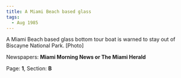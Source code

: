 ```yaml
---  
title: A Miami Beach based glass  
tags:  
  - Aug 1985  
---  
```

  
A Miami Beach based glass bottom tour boat is warned to stay out of Biscayne National Park. [Photo]  
  
Newspapers: **Miami Morning News or The Miami Herald**  
  
Page: **1**, Section: **B** 
